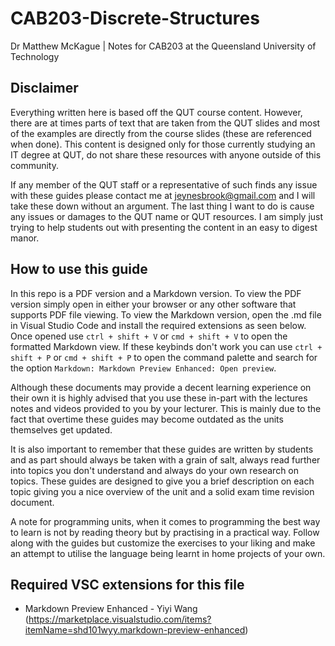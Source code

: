 # CAB203-Discrete-Structures
Dr Matthew McKague | Notes for CAB203 at the Queensland University of Technology

## Disclaimer
Everything written here is based off the QUT course content. However, there are at times parts of text that are taken from the QUT slides and most of the examples are directly from the course slides (these are referenced when done). This content is designed only for those currently studying an IT degree at QUT, do not share these resources with anyone outside of this community. 

If any member of the QUT staff or a representative of such finds any issue with these guides please contact me at jeynesbrook@gmail.com and I will take these down without an argument. The last thing I want to do is cause any issues or damages to the QUT name or QUT resources. I am simply just trying to help students out with presenting the content in an easy to digest manor.

## How to use this guide
In this repo is a PDF version and a Markdown version. To view the PDF version simply open in either your browser or any other software that supports PDF file viewing. To view the Markdown version, open the .md file in Visual Studio Code and install the required extensions as seen below. Once opened use `ctrl + shift + V` or `cmd + shift + V` to open the formatted Markdown view. If these keybinds don't work you can use `ctrl + shift + P` or `cmd + shift + P` to open the command palette and search for the option `Markdown: Markdown Preview Enhanced: Open preview`. 

Although these documents may provide a decent learning experience on their own it is highly advised that you use these in-part with the lectures notes and videos provided to you by your lecturer. This is mainly due to the fact that overtime these guides may become outdated as the units themselves get updated.

It is also important to remember that these guides are written by students and as part should always be taken with a grain of salt, always read further into topics you don't understand and always do your own research on topics. These guides are designed to give you a brief description on each topic giving you a nice overview of the unit and a solid exam time revision document.

A note for programming units, when it comes to programming the best way to learn is not by reading theory but by practising in a practical way. Follow along with the guides but customize the exercises to your liking and make an attempt to utilise the language being learnt in home projects of your own.

## Required VSC extensions for this file
- Markdown Preview Enhanced - Yiyi Wang (https://marketplace.visualstudio.com/items?itemName=shd101wyy.markdown-preview-enhanced)
